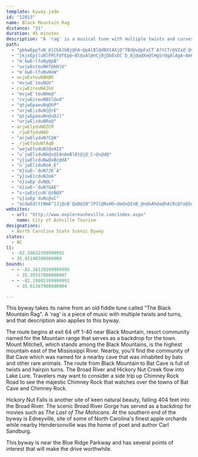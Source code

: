 ```yaml
---
template: byway.jade
id: "12813"
name: Black Mountain Rag
distance: "31"
duration: 45 minutes
description: "A 'rag' is a musical tune with multiple twists and curves up and down the scale. The roads along this route also have multiple twists and turns."
path: 
  - "gbkwEppfuN_@|CbAJbBj@hA~@pAlBl@dBXtAXjD^fBd@v@pFxCT`A?tCTr@VZx@`@vGfAn@Dd@?hE_AbAEhAP`GlB~Bd@fAj@hBbCh@pCnAxBnAdA|CdBdAlAl@lAbB`HNLbCHj@Rb@Zl@r@h@bAnBlFrBnBj@XpBXtFjBtCdAjDfBvCD|A`@t@d@|@xAn@d@`@BdDy@t@CjJxDrAxA~CfEzInHn@^hEbAvBrBjHnDfH~Dz@~@fBrCh@^hAZ~Aa@h@EnAL~Ab@n@r@v@lEh@t@pJrCrE~AlIjE~GnFbF`FrDrEbJ~Mv@r@dBt@zEbAxA`@r@j@|DlEhDfBnA|@fFpFd@~@LpACdAu@xDCf@Bd@x@dBjAfAVd@TnBHjBTlAxEfP~GbWdBnE|@bBbCzCzBdC"
  - "}kjxEp{luNlFMlF@fEp@~Bl@xAl@nCjBjDbExD[`D_Bj@a@Xe@lHgSr@gAlAgA~AmCnMuY~@mAt@e@hAxAXx@Ep@m@lDB`@P\\`Al@J^O`@_BvAi@r@m@tAAv@TzAXn@d@`@n@FzDa@TKbBaCx@aDDkAOw@}AwDAw@Ns@^e@xAmAn@mBRSvFoA`BGl@Y|@gBJk@IYk@q@Ia@T_@b@Dh@rADl@IfAk@hBc@fA_@XmBd@sCzCKP?ZVRNAjAyBz@s@|@Wt@?l@Mz@y@^S|B@h@c@jAkB`Ay@ZEbBJb@K^q@D{@Oy@m@cBAm@Nu@^k@n@En@Xf@J~C_BTXb@mDpFkBp@y@`BaD~AaAlAmBxCeDbEgCfCgEVyAbB_AlAyDn@e@\\EJW?a@_AaFR]^Pn@vB^l@b@RV?b@M|BeBpJyEpHaA~AwAx@mArAm@t@EvGiHl@uAhBaAlEgB^sARsBdAkB|A{AhDWr@Y`HaI`BgCjBkFbIq^~Koj@|D{Qz@oBlBeCvDgBzAqAbAgBX_B@qBKu@}@sBRw@fAeB`@ShC|@fAKlBy@`@Eb@Ph@l@lB`If@r@bAJfAYxA_AxQcOhRsPjO}PdB_B`FaBrAKx@g@d@_DvA}B^iCO_D_@mANg@ZORBn@xAX^h@LnCe@lAVdAl@xBlBb@|@j@`Cr@XlHaCtFsC|CkChD_E|CeCbDuArE_DXa@Ji@HoBbA}AJaBLSn@e@zI_CjAAfCd@dBhBvAdAlJD~GS~Ae@lHuIbBSlDD~@ZbAxAxBlE`IzKn@fBR~@JdANrE\\~B`AnCjDjEbAjAt@`@r@JxA?|Dy@t@Et@DfA^x@f@hDfDfCpDbGnKb@dAd@xBBtCI`AStAu@nBqDtGs@|Aa@rASnCAxIZrDx@xB|@jAn@f@xDlBx@pANlABdAm@zHB`BJv@b@nAz@bAp@`@p@Pv@DzAQ\\SdA_AvFgJnAsAlBgArFsB`B}@lH{FtAm@lAYhE]pDeB~Ai@jEEdBFlAd@lEfDvHvEnR|JhG~CjCfAxC~AnAXfE@t@Hl@Z^^dAfCf@n@rDrAt@f@lB`FjA|@f@Ln@E|EgAfMm@pALdFfCh@PpAJrD?rAL~CfAfUhObBdApA^pBPbCFdD_@hCm@lBaAlCqC|A_A~@SvF_@~Aw@xB{Ar@K|@Ld@Xn@hANdACf@Gd@Wn@sBbCWf@SpA@~@Lf@^r@RPrClAbC^nDLr@Vb@Zh@~@t@~En@nBr@nAd@`@rAp@lFxAvE|B`JnAvIh@bEp@Tg@vCeDh@eAb@{Bh@y@Zy@h@aE"
  - "m`kwE~lfuNy@pB"
  - "uvjwExteuNKf@kH|U"
  - "m`kwE~lfuNvHeW"
  - uvjwExteuNBKBK
  - "mvjwE`teuNGV"
  - cvjwEzreuNAJGX
  - "mvjwE`teuNHe@"
  - "cvjwEzreuNBSl@uO"
  - "qtjwEpaeuNq@hP"
  - "urjwE|zduN{@rE"
  - "qtjwEpaeuNn@uDJ]"
  - "urjwE|zduNRo@"
  - arjwElyduNOZCR
  - _rjwEfyduNAD
  - "arjwElyduN?C@A"
  - _rjwEfyduNfAqB
  - "wojwEtuduN}@xAIV"
  - "u`jwEliduNk@v@}AnAeBlB}@j@_C~@s@d@"
  - "y}iwElcduNw@xBc@dA"
  - "u`jwEliduNzA_E"
  - "m}iwE~`duN?JK`A"
  - "y}iwElcduNJmA"
  - "o}iwEp`duN@L"
  - "m}iwE~`duN?GAE"
  - "s~iwEz{cuN`@zB@X"
  - "o}iwEp`duNc@uC"
  - "acdwEd|ttNmA^}Jj@cB`@aD@{B^]PSl@RxHO~@e@x@InB_@n@oAh@a@hA[Rc@?o@So@e@UkAIoA?_EIi@SSk@IiCz@wCxBy@z@CXB|@l@dDCl@Od@_Bx@sA`@yCdBcCfBc@^]l@A\\J`@lAvC@x@Wn@g@\\k@?}DkA_AFo@V}@~@iEtISf@C|ALxCJf@NPTF\\ExAiAhA]h@FTd@?r@uAnAIl@EfASl@k@\\]?_@KcDyBo@Ac@Ri@r@_BhEIhAEtBTlTOfB}A|JAxAd@dGR~@h@`AhBpBXh@d@dIRfFC~BYfEiAzHCxBLd@^j@fC`CZjA?lAK`@c@v@_@RsEnBmBn@cAKcEeCy@Gm@R{@xAmBdE{@|CmDdOsCbDc@v@oAdRg@pC{@jCOn@_@`LcAdGi@nG}@jCoEtKmBtIoBzEYxBIx@BjAT`DnAzGBnCM\\g@n@wBxB}@fBOd@oBnO_@t@y@bAO`@Y~A}@~AA~@HlA@xB`CzGHlAIhAyAhE]d@eB~AcBtDYdAsCfNSlCYl@cBdB_@t@EbB\\~C"
websites: 
  - url: "http://www.exploreasheville.com/index.aspx"
    name: City of Ashville Tourism
designations: 
  - North Carolina State Scenic Byway
states: 
  - NC
ll: 
  - -82.28632399999992
  - 35.45140100000009
bounds: 
  - - -82.34129299999995
    - 35.39357000000007
  - - -82.19602199999991
    - 35.61167900000004

---
```


<p>This byway takes its name from an old fiddle tune called "The Black Mountain Rag". A 'rag' is a piece of music with multiple twists and turns, and that description also applies to this byway.</p>
<p>The route begins at exit 64 off 1-40 near Black Mountain, resort community named for the Mountain range that serves as a backdrop for the town. Mount Mitchell, which stands among the Black Mountains, is the highest mountain east of the Mississippi River. Nearby, you'll find the community of Bat Cave which was named for a nearby cave that was inhabited by bats and other rare animals. The route from Black Mountain to Bat Cave is full of twists and hairpin turns. The Broad River and Hickory Nut Creek flow into Lake Lure. Travelers may want to consider a side trip up Chimney Rock Road to
see the majestic Chimney Rock that watches over the towns of Bat Cave and Chimney Rock.</p>
<p>Hickory Nut Falls is another site of keen natural beauty,
falling 404 feet into the Broad River. The scenic Broad River Gorge has served as a backdrop for movies such as <em>The Last of The Mohicans</em>. At the southern end of the byway is Edneyville, site of some of North Carolina's finest apple orchards while nearby Hendersonville was the home of poet and author Carl Sandburg.</p>
<p>This byway is near the Blue Ridge Parkway and has several points of interest that will make the drive worthwhile.</p>
